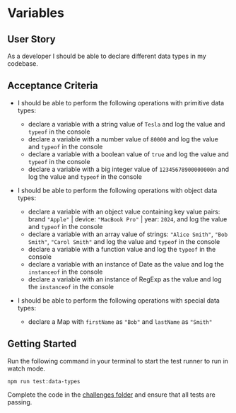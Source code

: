 # Variables

## User Story

As a developer I should be able to declare different data types in my codebase.

## Acceptance Criteria

- I should be able to perform the following operations with primitive data types:

  - declare a variable with a string value of `Tesla` and log the value and `typeof` in the console
  - declare a variable with a number value of `80000` and log the value and `typeof` in the console
  - declare a variable with a boolean value of `true` and log the value and `typeof` in the console
  - declare a variable with a big integer value of `12345678900000000n` and log the value and `typeof` in the console

- I should be able to perform the following operations with object data types:

  - declare a variable with an object value containing key value pairs: brand `"Apple"` | device: `"MacBook Pro"` | year: `2024`, and log the value and `typeof` in the console
  - declare a variable with an array value of strings: `"Alice Smith"`, `"Bob Smith"`, `"Carol Smith"` and log the value and `typeof` in the console
  - declare a variable with a function value and log the `typeof` in the console
  - declare a variable with an instance of Date as the value and log the `instanceof` in the console
  - declare a variable with an instance of RegExp as the value and log the `instanceof` in the console

- I should be able to perform the following operations with special data types:
  - declare a Map with `firstName` as `"Bob"` and `lastName` as `"Smith"`

## Getting Started

Run the following command in your terminal to start the test runner to run in watch mode.

```shell
npm run test:data-types
```

Complete the code in the [challenges folder](../challenges/) and ensure that all tests are passing.
